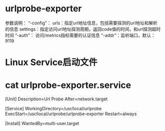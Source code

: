 # urlprobe-exporter
参数说明：
“-config”：
     urls：指定url地址信息，包括需要探测的url地址和解析的信息
     settings：指定访问url地址探测周期，返回code值的时间，和url探测超时时间
“-auth”：
     访问/metrics指标需要的认证信息
“-addr”：监听端口，默认：9119
# Linux Service启动文件
# cat urlprobe-exporter.service
[Unit]
Description=Url Probe
After=network.target

[Service]
WorkingDirectory=/usr/local/urlprobe
ExecStart=/usr/local/urlprobe/urlprobe-exporter
Restart=always

[Install]
WantedBy=multi-user.target
